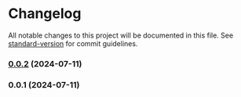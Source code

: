 # Changelog

All notable changes to this project will be documented in this file. See [standard-version](https://github.com/conventional-changelog/standard-version) for commit guidelines.

### [0.0.2](https://github.com/sus-org-pl/ui/compare/v0.0.1...v0.0.2) (2024-07-11)

### 0.0.1 (2024-07-11)
